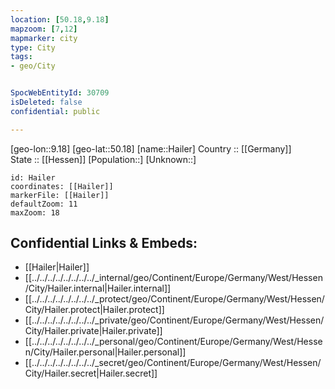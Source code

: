 ```yaml
---
location: [50.18,9.18] 
mapzoom: [7,12] 
mapmarker: city 
type: City
tags:
- geo/City


SpocWebEntityId: 30709
isDeleted: false
confidential: public

---
```

[geo-lon::9.18] 
[geo-lat::50.18] 
[name::Hailer] 
Country :: [[Germany]]  
State :: [[Hessen]] 
[Population::] 
[Unknown::] 


```leaflet
id: Hailer
coordinates: [[Hailer]] 
markerFile: [[Hailer]] 
defaultZoom: 11 
maxZoom: 18
```


## Confidential Links & Embeds: 
- [[Hailer|Hailer]]  
- [[../../../../../../../../_internal/geo/Continent/Europe/Germany/West/Hessen/City/Hailer.internal|Hailer.internal]] 
- [[../../../../../../../../_protect/geo/Continent/Europe/Germany/West/Hessen/City/Hailer.protect|Hailer.protect]] 
- [[../../../../../../../../_private/geo/Continent/Europe/Germany/West/Hessen/City/Hailer.private|Hailer.private]] 
- [[../../../../../../../../_personal/geo/Continent/Europe/Germany/West/Hessen/City/Hailer.personal|Hailer.personal]] 
- [[../../../../../../../../_secret/geo/Continent/Europe/Germany/West/Hessen/City/Hailer.secret|Hailer.secret]] 
